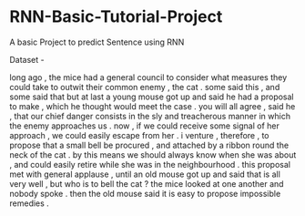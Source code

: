 # RNN-Basic-Tutorial-Project
A basic Project to predict Sentence using RNN 

Dataset -

long ago , the mice had a general council to consider what measures they could take to outwit their common enemy , the cat . some said this , and some said that but at last a young mouse got up and said he had a proposal to make , which he thought would meet the case . you will all agree , said he , that our chief danger consists in the sly and treacherous manner in which the enemy approaches us . now , if we could receive some signal of her approach , we could easily escape from her . i venture , therefore , to propose that a small bell be procured , and attached by a ribbon round the neck of the cat . by this means we should always know when she was about , and could easily retire while she was in the neighbourhood . this proposal met with general applause , until an old mouse got up and said  that is all very well , but who is to bell the cat ? the mice looked at one another and nobody spoke . then the old mouse said it is easy to propose impossible remedies .
